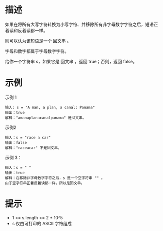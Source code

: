 # 描述
如果在将所有大写字符转换为小写字符、并移除所有非字母数字字符之后，短语正着读和反着读都一样。

则可以认为该短语是一个 回文串 。

字母和数字都属于字母数字字符。

给你一个字符串 s，如果它是 回文串 ，返回 true；否则，返回 false。

# 示例
示例 1

```
输入: s = "A man, a plan, a canal: Panama"
输出：true
解释："amanaplanacanalpanama" 是回文串。
```

示例2

```
输入：s = "race a car"
输出：false
解释："raceacar" 不是回文串。
```

示例 3：
```
输入：s = " "
输出：true
解释：在移除非字母数字字符之后，s 是一个空字符串 "" 。
由于空字符串正着反着读都一样，所以是回文串。
```

# 提示
- 1 <= s.length <= 2 * 10^5
- s 仅由可打印的 ASCII 字符组成